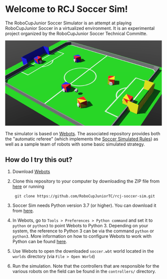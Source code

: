 # Welcome to RCJ Soccer Sim!

The RoboCupJunior Soccer Simulator is an attempt at playing RoboCupJunior
Soccer in a virtualized environment. It is an experimental project organized by
the RoboCupJunior Soccer Technical Committe.

![Screenshot of RCJ Soccer Sim](images/soccer_sim.png)

The simulator is based on [Webots](https://github.com/cyberbotics/webots). The
associated repository provides both the "automatic referee" (which implements
the [Soccer Simulated Rules](https://github.com/RoboCupJuniorTC/soccer-rules-simulation))
as well as a sample team of robots with some basic simulated strategy.

## How do I try this out?

1. Download [Webots](https://www.cyberbotics.com/#download)

2. Clone this repository to your computer by downloading the ZIP file from [here](https://github.com/RoboCupJuniorTC/rcj-soccer-sim/archive/master.zip) or running

        git clone https://github.com/RoboCupJuniorTC/rcj-soccer-sim.git

3. Soccer Sim needs Python version 3.7 (or higher). You can download it from [here](https://www.python.org/downloads/).

4. In Webots, go to `Tools > Preferences > Python command` and set it to `python` or `python3` to point Webots to Python 3. Depending on your system, the reference to Python 3 can be via the command `python` or `python3`. More information on how to configure Webots to work with Python can be found [here](https://cyberbotics.com/doc/guide/using-python).

5. Use Webots to open the downloaded `soccer.wbt` world located in the `worlds`
   directory (via `File > Open World`)

6. Run the simulation. Note that the controllers that are responsible for the
   various robots on the field can be found in the `controllers/` directory.

